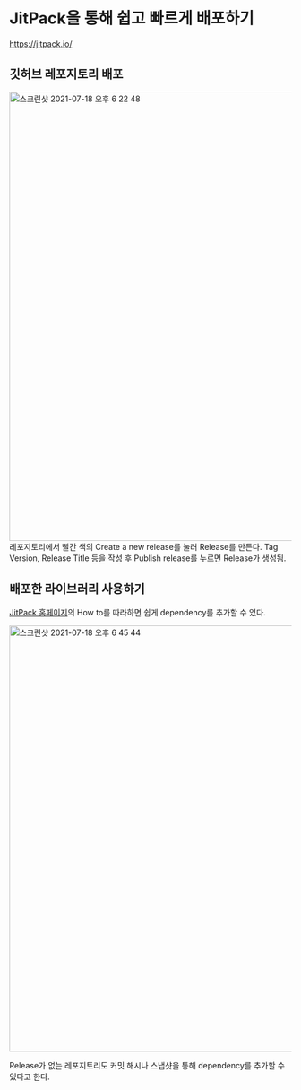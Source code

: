 # JitPack을 통해 쉽고 빠르게 배포하기

https://jitpack.io/

## 깃허브 레포지토리 배포
<img width="801" alt="스크린샷 2021-07-18 오후 6 22 48" src="https://user-images.githubusercontent.com/56679885/126062213-a19e0d7e-6d8b-4717-8b0d-7b4eca933a65.png">
레포지토리에서 빨간 색의 Create a new release를 눌러 Release를 만든다.
Tag Version, Release Title 등을 작성 후 Publish release를 누르면 Release가 생성됨.

## 배포한 라이브러리 사용하기
[JitPack 홈페이지](https://jitpack.io/)의 How to를 따라하면 쉽게 dependency를 추가할 수 있다.

<img width="760" alt="스크린샷 2021-07-18 오후 6 45 44" src="https://user-images.githubusercontent.com/56679885/126062691-b5b135bd-eb04-45ce-807e-b5098209311e.png">

Release가 없는 레포지토리도 커밋 해시나 스냅샷을 통해 dependency를 추가할 수 있다고 한다.
